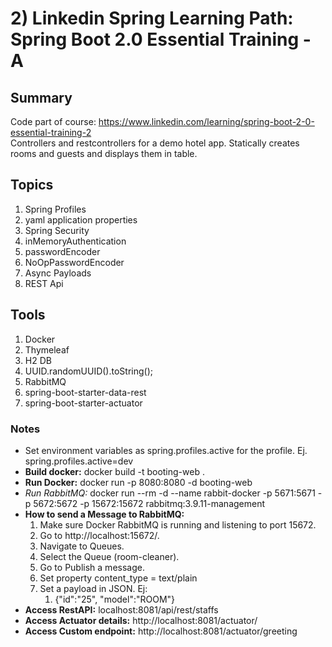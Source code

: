 # 2) Linkedin Spring Learning Path: Spring Boot 2.0 Essential Training - A
## Summary
Code part of course: https://www.linkedin.com/learning/spring-boot-2-0-essential-training-2   
Controllers and restcontrollers for a demo hotel app. Statically creates rooms and guests and displays them in table.

## Topics
1) Spring Profiles
2) yaml application properties
3) Spring Security
4) inMemoryAuthentication
5) passwordEncoder
6) NoOpPasswordEncoder
7) Async Payloads
8) REST Api

## Tools
1) Docker
2) Thymeleaf
3) H2 DB
4) UUID.randomUUID().toString();
5) RabbitMQ
6) spring-boot-starter-data-rest
7) spring-boot-starter-actuator

### Notes
* Set environment variables as spring.profiles.active for the profile. Ej. spring.profiles.active=dev
* **Build docker:** docker build -t booting-web .
* **Run Docker:** docker run -p 8080:8080 -d booting-web
* *Run RabbitMQ:* docker run --rm -d --name rabbit-docker -p 5671:5671 -p 5672:5672 -p 15672:15672 rabbitmq:3.9.11-management
* **How to send a Message to RabbitMQ:**  
  1) Make sure Docker RabbitMQ is running and listening to port 15672.
  2) Go to http://localhost:15672/.
  3) Navigate to Queues.
  4) Select the Queue (room-cleaner).
  5) Go to Publish a message.
  6) Set property content_type = text/plain
  7) Set a payload in JSON. Ej:
     1) {"id":"25", "model":"ROOM"}
* **Access RestAPI:** localhost:8081/api/rest/staffs
* **Access Actuator details:** http://localhost:8081/actuator/
* **Access Custom endpoint:** http://localhost:8081/actuator/greeting